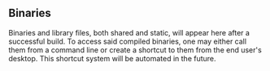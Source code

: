 ## Binaries

Binaries and library files, both shared and static, will appear here after
a successful build.  To access said compiled binaries, one may either call
them from a command line or create a shortcut to them from the end user's
desktop.  This shortcut system will be automated in the future.